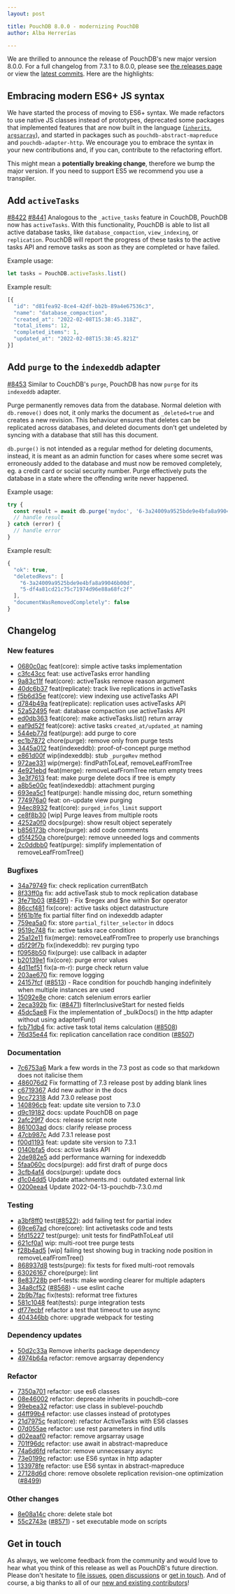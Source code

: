 ```yaml
---
layout: post

title: PouchDB 8.0.0 - modernizing PouchDB
author: Alba Herrerías

---
```


We are thrilled to announce the release of PouchDB's new major version 8.0.0. For a full changelog from 7.3.1 to 8.0.0, please see [the releases page](https://github.com/pouchdb/pouchdb/releases) or view the [latest commits](https://github.com/pouchdb/pouchdb/compare/7.3.1...8.0.0). Here are the highlights:

## Embracing modern ES6+ JS syntax

We have started the process of moving to ES6+ syntax. We made refactors to use native JS classes instead of prototypes, deprecated some packages that implemented features that are now built in the language ([`inherits`](https://github.com/pouchdb/pouchdb/commit/50d2c33a9c262b0d44c39abb5c40c6685e3fcd8e), [`argsarray`](https://github.com/pouchdb/pouchdb/commit/4974b64a67723fc8ec2d471c0590502dfe104760)), and started in packages such as `pouchdb-abstract-mapreduce` and `pouchdb-adapter-http`. We encourage you to embrace the syntax in your new contributions and, if you can, contribute to the refactoring effort. 

This might mean a **potentially breaking change**, therefore we bump the major version. If you need to support ES5 we recommend you use a transpiler. 

## Add `activeTasks`

[#8422](https://github.com/pouchdb/pouchdb/issues/8422) [#8441](https://github.com/pouchdb/pouchdb/issues/8441) Analogous to the `_active_tasks` feature in CouchDB, PouchDB now has `activeTasks`. With this functionality, PouchDB is able to list all active database tasks, like `database_compaction`, `view_indexing`, or `replication`. PouchDB will report the progress of these tasks to the active tasks API and remove tasks as soon as they are completed or have failed.

Example usage:
```js
let tasks = PouchDB.activeTasks.list()
```

Example result:
```js
[{
  "id": "d81fea92-8ce4-42df-bb2b-89a4e67536c3",
  "name": "database_compaction",
  "created_at": "2022-02-08T15:38:45.318Z",
  "total_items": 12,
  "completed_items": 1,
  "updated_at": "2022-02-08T15:38:45.821Z"
}]
```

## Add `purge` to the `indexeddb` adapter

[#8453](https://github.com/pouchdb/pouchdb/pull/8453) Similar to CouchDB's `purge`, PouchDB has now `purge` for its `indexeddb` adapter.

Purge permanently removes data from the database. Normal deletion with `db.remove()` does not, it only marks the document as `_deleted=true` and creates a new revision. This behaviour ensures that deletes can be replicated across databases, and deleted documents don’t get undeleted by syncing with a database that still has this document.

`db.purge()` is not intended as a regular method for deleting documents, instead, it is meant as an admin function for cases where some secret was erroneously added to the database and must now be removed completely, eg. a credit card or social security number. Purge effectively puts the database in a state where the offending write never happened.

Example usage:
```js
try {
  const result = await db.purge('mydoc', '6-3a24009a9525bde9e4bfa8a99046b00d');
  // handle result
} catch (error) {
  // handle error
}
```

Example result:
```js
{
  "ok": true,
  "deletedRevs": [
    "6-3a24009a9525bde9e4bfa8a99046b00d",
    "5-df4a81cd21c75c71974d96e88a68fc2f"
  ],
  "documentWasRemovedCompletely": false
}
```


## Changelog

### New features

* [0680c0ac](https://github.com/pouchdb/pouchdb/commit/0680c0acad8ba12bbe7af28ffef7e2de51f8d1d8) feat(core): simple active tasks implementation
* [c3fc43cc](https://github.com/pouchdb/pouchdb/commit/c3fc43cc1264406e50bb701981a84e3f7bcae0f8) feat: use activeTasks error handling
* [9a83c11f](https://github.com/pouchdb/pouchdb/commit/9a83c11f3f3d5905dfb2570bc9b6600a4b4bd96b) feat(core): activeTasks remove reason argument
* [40dc6b37](https://github.com/pouchdb/pouchdb/commit/40dc6b37e273d08d27afa1a09759997d92d91aa9) feat(replicate): track live replications in activeTasks
* [f5b6d35e](https://github.com/pouchdb/pouchdb/commit/f5b6d35ee3a3c4e036f9724543ec2cc0df8c692b) feat(core): view indexing use activeTasks API
* [d784b49a](https://github.com/pouchdb/pouchdb/commit/d784b49a956d82c4821ed675a51a0f053680e9c7) feat(replicate): replication uses activeTasks API
* [52a52495](https://github.com/pouchdb/pouchdb/commit/52a52495304ae810aac1f5bddb5af2a6d59457e7) feat: database compaction use activeTasks API
* [ed0db363](https://github.com/pouchdb/pouchdb/commit/ed0db363f959eb866c94339efcfb0c9bab26456b) feat(core): make activeTasks.list() return array
* [eaf9d52f](https://github.com/pouchdb/pouchdb/commit/eaf9d52fd50b37c1b75bc46d1ebdf0ffd16f0fd3) feat(core): active tasks `created_at/updated_at` naming
* [544eb77d](https://github.com/pouchdb/pouchdb/commit/544eb77d1f2ca6fc33eebc2511920af5f6806b68) feat(purge): add purge to core
* [ec1b7872](https://github.com/pouchdb/pouchdb/commit/ec1b7872264d850a10afb584e3afc147af76ac40) chore(purge): remove only from purge tests
* [3445a012](https://github.com/pouchdb/pouchdb/commit/3445a012d7d51de7afbaa2eea4c18e85a5fde992) feat(indexeddb): proof-of-concept purge method
* [e861d00f](https://github.com/pouchdb/pouchdb/commit/e861d00fe0fc15137630fb238d0dd5668b0efe86) wip(indexeddb): stub `_purgeRev` method
* [972ae331](https://github.com/pouchdb/pouchdb/commit/972ae331dc731445a48f37de729bd5a1737a9864) wip(merge): findPathToLeaf, removeLeafFromTree
* [4e921ebd](https://github.com/pouchdb/pouchdb/commit/4e921ebdfa224e8ed850bc91d3cb0927bf4522b9) feat(merge): removeLeafFromTree return empty trees
* [3e3f7613](https://github.com/pouchdb/pouchdb/commit/3e3f7613cb34c2e09b936feddfda0ad5f42dfe29) feat: make purge delete docs if tree is empty
* [a8b5e00c](https://github.com/pouchdb/pouchdb/commit/a8b5e00c046baf223f2d726bf43422e10a9c4fde) feat(indexeddb): attachment purging
* [693ea5c1](https://github.com/pouchdb/pouchdb/commit/693ea5c17d222ab2dce72131e4cd71005ef85541) feat(purge): handle missing doc, return something
* [774976a0](https://github.com/pouchdb/pouchdb/commit/774976a02781c3953727244706adfb0d5cce420a) feat: on-update view purging
* [94ec8932](https://github.com/pouchdb/pouchdb/commit/94ec8932fd79a2993c82a5381ae34d64c286375f) feat(core): `purged_infos_limit` support
* [ce8f8b30](https://github.com/pouchdb/pouchdb/commit/ce8f8b308f4509def96272693f797deac05b55e0) [wip] Purge leaves from multiple roots
* [4252a0f0](https://github.com/pouchdb/pouchdb/commit/4252a0f0ba71ab63f493709fe81e5e63baeb5dee) docs(purge): show result object seperately
* [b856173b](https://github.com/pouchdb/pouchdb/commit/b856173b436c201d86c0c63319eaf0dc8396a772) chore(purge): add code comments
* [d5f4250a](https://github.com/pouchdb/pouchdb/commit/d5f4250a3539b62c430203441bcb02fa41e00ae2) chore(purge): remove unneeded logs and comments
* [2c0ddbb0](https://github.com/pouchdb/pouchdb/commit/2c0ddbb01e9d01ba2b4ccc754ff855a15173208c) feat(purge): simplify implementation of removeLeafFromTree()

### Bugfixes

* [34a79749](https://github.com/pouchdb/pouchdb/commit/34a797499b82df58c9005ee6dc4d5f179d4f6ebd) fix: check replication currentBatch
* [8f33ff0a](https://github.com/pouchdb/pouchdb/commit/8f33ff0a3b2042de51bc59bb570516fdc6a20d92) fix: add activeTask stub to mock replication database
* [3fe71b03](https://github.com/pouchdb/pouchdb/commit/3fe71b036a37f3cf983f47937bd9ccd0788fead6) ([#8491](https://github.com/pouchdb/pouchdb/issues/8491)) - Fix $regex and $ne within $or operator
* [86ccf481](https://github.com/pouchdb/pouchdb/commit/86ccf4811b7d420d865f86fbef62280ff3c83d88) fix(core): active tasks object datastructure
* [5f61b1fe](https://github.com/pouchdb/pouchdb/commit/5f61b1fe128bb6091d28555ee8d44f185371923f) fix partial filter find on indexeddb adapter
* [759ea5a0](https://github.com/pouchdb/pouchdb/commit/759ea5a0c0c6a7518fb9efbc0404a81959127448) fix: store `partial_filter_selector` in ddocs
* [9519c748](https://github.com/pouchdb/pouchdb/commit/9519c748c48cbac41451039765c758e5987bbc57) fix: active tasks race condition
* [25a12e11](https://github.com/pouchdb/pouchdb/commit/25a12e11682aaf462ec62727bfebe29c9c418a06) fix(merge): removeLeafFromTree to properly use branchings
* [d5f29f7b](https://github.com/pouchdb/pouchdb/commit/d5f29f7b73e7d0bea57dfa6398815c22cb5d6dff) fix(indexeddb): rev purging typo
* [f0958b50](https://github.com/pouchdb/pouchdb/commit/f0958b50273c0c16c5277c50069e2c9d2739115a) fix(purge): use callback in adapter
* [b20139e1](https://github.com/pouchdb/pouchdb/commit/b20139e176ea792bf22d263ddb62a646e2c7cd2f) fix(core): purge error values
* [4d11ef51](https://github.com/pouchdb/pouchdb/commit/4d11ef51fc3c275c46d465678cf499e18371744c) fix(a-m-r): purge check return value
* [203ae670](https://github.com/pouchdb/pouchdb/commit/203ae67030473285a3188df23dbfba7a088c4482) fix: remove logging
* [24157fcf](https://github.com/pouchdb/pouchdb/commit/24157fcf27ffa429c248770ee7997a46f3696117) ([#8513](https://github.com/pouchdb/pouchdb/pull/8513)) - Race condition for pouchdb hanging indefinitely when multiple instances are used
* [15092e8e](https://github.com/pouchdb/pouchdb/commit/15092e8eefaac5604afe2155ed7d38872bea40be) chore: catch selenium errors earlier
* [2eca392b](https://github.com/pouchdb/pouchdb/commit/2eca392bfae8c76bfb8d25b75414e5b47381a653) fix: ([#8471](https://github.com/pouchdb/pouchdb/pull/8471)) filterInclusiveStart for nested fields
* [45dc5ae8](https://github.com/pouchdb/pouchdb/commit/45dc5ae81d67ef37f62b06463a0d3a1f03395b6e) Fix the implementation of _bulkDocs() in the http adapter without using adapterFun()
* [fcb71db4](https://github.com/pouchdb/pouchdb/commit/fcb71db4df332afa03c88112af928da6b9b15f52) fix: active task total items calculation ([#8508](https://github.com/pouchdb/pouchdb/pull/8508))
* [76d35e44](https://github.com/pouchdb/pouchdb/commit/76d35e44119cab340a40400e6dff55289cb744b3) fix: replication cancellation race condition ([#8507](https://github.com/pouchdb/pouchdb/pull/8507))

### Documentation 

* [7c6753a6](https://github.com/pouchdb/pouchdb/commit/7c6753a6fd802191d51adcbcf153c5f646786f4d) Mark a few words in the 7.3 post as code so that markdown does not italicise them
* [486076d2](https://github.com/pouchdb/pouchdb/commit/486076d2892a35562aed7804246a1efe70ced41f) Fix formatting of 7.3 release post by adding blank lines
* [c6719367](https://github.com/pouchdb/pouchdb/commit/c6719367d30234f407bb83729ebea9e1cd08e76d) Add new author in the docs
* [9cc72318](https://github.com/pouchdb/pouchdb/commit/9cc72318806cdce5ef0b2916468f5226c1974fb6) Add 7.3.0 release post
* [140896cb](https://github.com/pouchdb/pouchdb/commit/140896cbdff064b5308cc3d55c481f4034855145) feat: update site version to 7.3.0
* [d9c19182](https://github.com/pouchdb/pouchdb/commit/d9c191821eaaf46da1d7b39ed643247d6160cf93) docs: update PouchDB on page
* [2afc29f7](https://github.com/pouchdb/pouchdb/commit/2afc29f7778696d69f8801e32ca3c126f5e5dd1b) docs: release script note
* [861003ad](https://github.com/pouchdb/pouchdb/commit/861003adecaab343ca7f10ae476638dc4f5fb9e3) docs: clarify release process
* [47cb987c](https://github.com/pouchdb/pouchdb/commit/47cb987cecbddb72058a7891e23aebb0f2cd57ca) Add 7.3.1 release post
* [f00d1193](https://github.com/pouchdb/pouchdb/commit/f00d1193ac7df78b44db8302c01f02b585875f00) feat: update site version to 7.3.1
* [0140bfa5](https://github.com/pouchdb/pouchdb/commit/0140bfa57c7100ad72cff65797e953e7bf80b417) docs: active tasks API
* [2de982e5](https://github.com/pouchdb/pouchdb/commit/2de982e557cca2216e874aec36848cfb7d4d0eea) add performance warning for indexeddb
* [5faa060c](https://github.com/pouchdb/pouchdb/commit/5faa060c01b8b6e4a753a90b73fc493ef800334e) docs(purge): add first draft of purge docs
* [3cfb4af4](https://github.com/pouchdb/pouchdb/commit/3cfb4af4c03eb275675f216bcc74db4f23224aab) docs(purge): update docs
* [d1c04dd5](https://github.com/pouchdb/pouchdb/commit/d1c04dd5d96582d8361aed54ab463b8464147ea9) Update attachments.md : outdated external link
* [0200eea4](https://github.com/pouchdb/pouchdb/commit/0200eea4d61c44fa426c81946d230540bc5bc332) Update 2022-04-13-pouchdb-7.3.0.md

### Testing

* [a3bf8ff0](https://github.com/pouchdb/pouchdb/commit/a3bf8ff0862c5918ae2a1a06ef2851bbbc9a0c40) test([#8522](https://github.com/pouchdb/pouchdb/issues/8522)): add failing test for partial index
* [69ce67ad](https://github.com/pouchdb/pouchdb/commit/69ce67ad7409d544f23ce71fe09c482df58490b8) chore(core): lint activetasks code and tests
* [5fd15227](https://github.com/pouchdb/pouchdb/commit/5fd15227832f02818be445dab94feab4b0426f24) test(purge): unit tests for findPathToLeaf util
* [621cf0a1](https://github.com/pouchdb/pouchdb/commit/621cf0a14234869893b08c64626b099a8b6bf5c2) wip: multi-root tree purge tests
* [f28b4ad5](https://github.com/pouchdb/pouchdb/commit/f28b4ad5aebf7f34eff6d8ae164b48cb32472125) [wip] failing test showing bug in tracking node position in removeLeafFromTree()
* [868937d8](https://github.com/pouchdb/pouchdb/commit/868937d8ae47151d39fb5acaa979c4112eed5b73) tests(purge): fix tests for fixed multi-root removals
* [63026167](https://github.com/pouchdb/pouchdb/commit/63026167572f4066643882866c961c7539ce97bc) chore(purge): lint
* [8e83728b](https://github.com/pouchdb/pouchdb/commit/8e83728ba43463dc075c3c121744f46289c44331) perf-tests: make wording clearer for multiple adapters
* [34a8cf52](https://github.com/pouchdb/pouchdb/commit/34a8cf525010c7b498dd2f61096c6c36326c9be5) ([#8568](https://github.com/pouchdb/pouchdb/pull/8568)) - use eslint cache
* [2b9b7fac](https://github.com/pouchdb/pouchdb/commit/2b9b7fac7ee3148b8037a37b41f87f6eb3ef5138) fix(tests): reformat tree fixtures
* [581c1048](https://github.com/pouchdb/pouchdb/commit/581c104883968ad2d03336068be632021560cad6) feat(tests): purge integration tests
* [df77ecbf](https://github.com/pouchdb/pouchdb/commit/df77ecbfb7dc04ff5c8c765a1858c5ba2bf016ab) refactor a test that timeout to use async
* [404346bb](https://github.com/pouchdb/pouchdb/commit/404346bba500c357c0276ad15762e985fb143eea) chore: upgrade webpack for testing

### Dependency updates

* [50d2c33a](https://github.com/pouchdb/pouchdb/commit/50d2c33a9c262b0d44c39abb5c40c6685e3fcd8e) Remove inherits package dependency
* [4974b64a](https://github.com/pouchdb/pouchdb/commit/4974b64a67723fc8ec2d471c0590502dfe104760) refactor: remove argsarray dependency

### Refactor

* [7350a701](https://github.com/pouchdb/pouchdb/commit/7350a701458bf77fca989ad9103cea1ed787544a) refactor: use es6 classes
* [08e46002](https://github.com/pouchdb/pouchdb/commit/08e4600203b8938bdc40180d9fbec28ff724373c) refactor: deprecate inherits in pouchdb-core
* [99ebea32](https://github.com/pouchdb/pouchdb/commit/99ebea32f39adc3f5feb47d1b3c57414c8ad0872) refactor: use class in sublevel-pouchdb
* [d4ff99b4](https://github.com/pouchdb/pouchdb/commit/d4ff99b4282c60f8ebdc48f245ef510a7287c807) refactor: use classes instead of prototypes
* [21d7975c](https://github.com/pouchdb/pouchdb/commit/21d7975c57b8dbaa3598ff7a0fc36f3a76c1fd37) feat(core): refactor ActiveTasks with ES6 classes
* [07d055ae](https://github.com/pouchdb/pouchdb/commit/07d055ae8a375366281ff12cec5519d3a42d120f) refactor: use rest parameters in find utils
* [d02eaaf0](https://github.com/pouchdb/pouchdb/commit/d02eaaf0a445a388d522052f3e2147c55881ebcd) refactor: remove argsarray usage
* [701f96dc](https://github.com/pouchdb/pouchdb/commit/701f96dc7c4ba2a598f46381b645a5c4c399b154) refactor: use await in abstract-mapreduce
* [74a6d6fd](https://github.com/pouchdb/pouchdb/commit/74a6d6fdbff0b0b0ade148562794107f25581091) refactor: remove unnecessary async
* [73e0199c](https://github.com/pouchdb/pouchdb/commit/73e0199cd1116352cc714266a4490d1f121f268a) refactor: use ES6 syntax in http adapter
* [133978fe](https://github.com/pouchdb/pouchdb/commit/133978fe771ff669a1855bf51910bce86f8777d6) refactor: use ES6 syntax in abstract-mapreduce
* [27128d6d](https://github.com/pouchdb/pouchdb/commit/27128d6df5059db263dcab8f7d4292321e2f975b) chore: remove obsolete replication revision-one optimization ([#8499](https://github.com/pouchdb/pouchdb/pull/8499))

### Other changes

* [8e08a14c](https://github.com/pouchdb/pouchdb/commit/8e08a14cb2706ca8ebbd587aa43b055d670b9383) chore: delete stale bot
* [55c2743e](https://github.com/pouchdb/pouchdb/commit/55c2743e4b17a85b21f4f888ff8f02a2b31beaaa) ([#8571](https://github.com/pouchdb/pouchdb/pull/8571)) - set executable mode on scripts


## Get in touch

As always, we welcome feedback from the community and would love to hear what you think of this release as well as PouchDB's future direction. Please don't hesitate to [file issues](https://github.com/pouchdb/pouchdb/issues), [open discussions](https://github.com/pouchdb/pouchdb/discussions) or [get in touch](https://github.com/pouchdb/pouchdb/blob/master/CONTRIBUTING.md#get-in-touch). And of course, a big thanks to all of our [new and existing contributors](https://github.com/pouchdb/pouchdb/graphs/contributors)!
